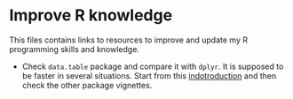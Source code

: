 # Improve R knowledge

This files contains links to resources to improve and update my R programming skills and knowledge.

- Check `data.table` package and compare it with `dplyr`. It is supposed to be faster in several situations. Start from this [indotroduction](https://cran.r-project.org/web/packages/data.table/vignettes/datatable-intro.html) and then check the other package vignettes.
